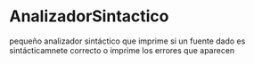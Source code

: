 # AnalizadorSintactico
pequeño analizador sintáctico que imprime si un fuente dado es sintácticamnete correcto o imprime los errores que aparecen
